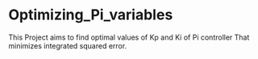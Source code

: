 # Optimizing_Pi_variables
This Project aims to find optimal values of Kp and Ki of Pi controller That minimizes integrated squared error.
